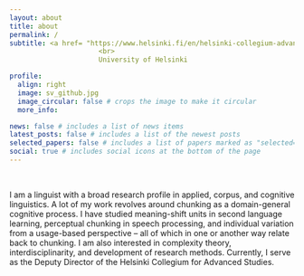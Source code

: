 ```yaml
---
layout: about
title: about
permalink: /
subtitle: <a href= "https://www.helsinki.fi/en/helsinki-collegium-advanced-studies">Helsinki Collegium for Advanced Studies</a>
                      <br>
                      University of Helsinki

profile:
  align: right
  image: sv_github.jpg
  image_circular: false # crops the image to make it circular
  more_info: 

news: false # includes a list of news items
latest_posts: false # includes a list of the newest posts
selected_papers: false # includes a list of papers marked as "selected={true}"
social: true # includes social icons at the bottom of the page
---
```

 <br>

I am a linguist with a broad research profile in applied, corpus, and cognitive linguistics. A lot of my work revolves around chunking as a domain-general cognitive process. I have studied meaning-shift units in second language learning, perceptual chunking in speech processing, and individual variation from a usage-based perspective – all of which in one or another way relate back to chunking. I am also interested in complexity theory, interdisciplinarity, and development of research methods. Currently, I serve as the Deputy Director of the Helsinki Collegium for Advanced Studies. 